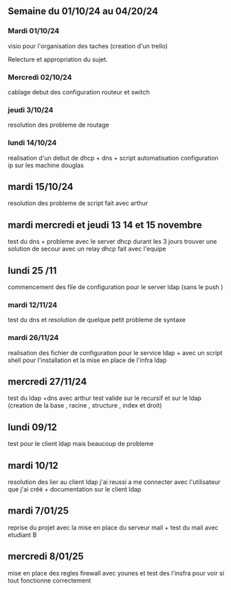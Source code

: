 ## Semaine du 01/10/24 au 04/20/24

### Mardi 01/10/24

visio pour l'organisation des taches (creation d'un trello)

Relecture et appropriation du sujet.

### Mercredi 02/10/24
cablage 
debut des configuration routeur et switch


### jeudi  3/10/24 
resolution des probleme de routage 

### lundi 14/10/24
realisation d'un debut de dhcp + dns + script automatisation configuration ip sur les machine douglas

## mardi 15/10/24
resolution des probleme de script fait avec arthur 

## mardi mercredi et jeudi 13 14 et 15 novembre
test du dns + probleme avec le server dhcp  durant les 3 jours trouver une solution de secour avec un relay dhcp fait avec l'equipe 


## lundi 25 /11 
commencement des file de configuration pour le server ldap (sans le push )



### mardi 12/11/24

test du dns et resolution de quelque petit probleme de syntaxe 


### mardi 26/11/24

realisation des fichier de configuration pour le service ldap  + avec un script shell pour l'installation et la mise en place de l'infra ldap 

## mercredi 27/11/24
test du ldap +dns avec arthur test valide sur le recursif et sur le ldap (creation de la base , racine , structure , index et droit)


## lundi 09/12
test pour le client ldap mais beaucoup de probleme 


## mardi 10/12

resolution des lier au client ldap j'ai reussi a me connecter avec l'utilisateur que j'ai créé + documentation sur le client ldap



## mardi 7/01/25
reprise du projet avec la mise en place du serveur mail + test du mail avec etudiant B

## mercredi 8/01/25
mise en place des regles firewall avec younes et test des l'insfra pour voir si tout fonctionne correctement
